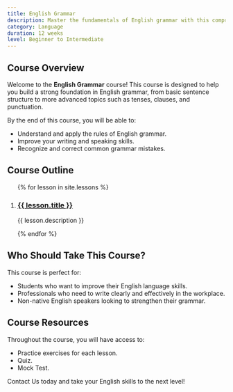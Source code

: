 ```yaml
---
title: English Grammar
description: Master the fundamentals of English grammar with this comprehensive course. Ideal for students, professionals, and anyone looking to improve their language skills.
category: Language
duration: 12 weeks
level: Beginner to Intermediate
---
```


## Course Overview

Welcome to the **English Grammar** course! This course is designed to help you build a strong foundation in English grammar, from basic sentence structure to more advanced topics such as tenses, clauses, and punctuation.

By the end of this course, you will be able to:

- Understand and apply the rules of English grammar.
- Improve your writing and speaking skills.
- Recognize and correct common grammar mistakes.

## Course Outline

<div>
<ol>
  {% for lesson in site.lessons %}
  <li>
    <h3><a href="{{ lesson.url }}">{{ lesson.title }}</a></h3></li><p>{{ lesson.description }}</p>
  {% endfor %}
</ol>
</div>

## Who Should Take This Course?

This course is perfect for:

- Students who want to improve their English language skills.
- Professionals who need to write clearly and effectively in the workplace.
- Non-native English speakers looking to strengthen their grammar.

## Course Resources

Throughout the course, you will have access to:

- Practice exercises for each lesson.
- Quiz.
- Mock Test.

Contact Us today and take your English skills to the next level!
